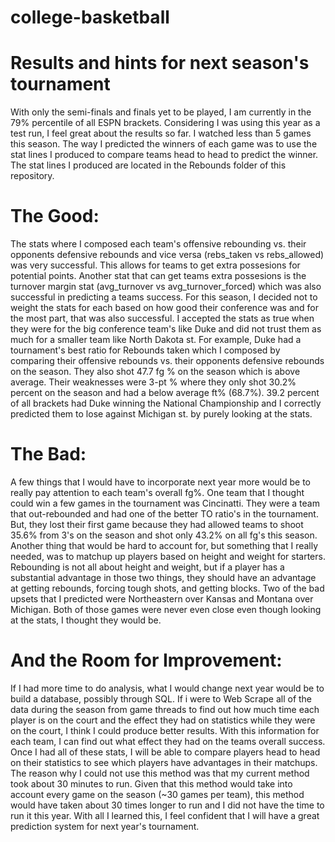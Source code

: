 # college-basketball

# Results and hints for next season's tournament

With only the semi-finals and finals yet to be played, I am currently in the 79% percentile of all ESPN brackets. Considering I was using this year as a test run, I feel great about the results so far. I watched less than 5 games this season. The way I predicted the winners of each game was to use the stat lines I produced to compare teams head to head to predict the winner. The stat lines I produced are located in the Rebounds folder of this repository.

# The Good:
The stats where I composed each team's offensive rebounding vs. their opponents defensive rebounds and vice versa (rebs_taken vs rebs_allowed) was very successful. This allows for teams to get extra possesions for potential points.  Another stat that can get teams extra possesions is the turnover margin stat (avg_turnover vs	avg_turnover_forced) which was also successful in predicting a teams success.  For this season, I decided not to weight the stats for each based on how good their conference was and for the most part, that was also successful. I accepted the stats as true when they were for the big conference team's like Duke and did not trust them as much for a smaller team like North Dakota st. For example, Duke had a tournament's best ratio for Rebounds taken which I composed by comparing their offensive rebounds vs. their opponents defensive rebounds on the season. They also shot 47.7 fg % on the season which is above average. Their weaknesses were 3-pt % where they only shot 30.2% percent on the season and had a below average ft% (68.7%). 39.2 percent of all brackets had Duke winning the National Championship and I correctly predicted them to lose against Michigan st. by purely looking at the stats.

# The Bad:

A few things that I would have to incorporate next year more would be to really pay attention to each team's overall fg%. One team that I thought could win a few games in the tournament was Cincinatti. They were a team that out-rebounded and had one of the better TO ratio's in the tournament. But, they lost their first game because they had allowed teams to shoot 35.6% from 3's on the season and shot only 43.2% on all fg's this season. Another thing that would be hard to account for, but something that I really needed, was to matchup up players based on height and weight for starters. Rebounding is not all about height and weight, but if a player has a substantial advantage in those two things, they should have an advantage at getting rebounds, forcing tough shots, and getting blocks. Two of the bad upsets that I predicted were Northeastern over Kansas and Montana over Michigan. Both of those games were never even close even though looking at the stats, I thought they would be. 

# And the Room for Improvement:

If I had more time to do analysis, what I would change next year would be to build a database, possibly through SQL. If i were to Web Scrape all of the data during the season from game threads to find out how much time each player is on the court and the effect they had on statistics while they were on the court, I think I could produce better results. With this information for each team, I can find out what effect they had on the teams overall success. Once I had all of these stats, I will be able to compare players head to head on their statistics to see which players have advantages in their matchups. The reason why I could not use this method was that my current method took about 30 minutes to run. Given that this method would take into account every game on the season (~30 games per team), this method would have taken about 30 times longer to run and I did not have the time to run it this year. With all I learned this, I feel confident that I will have a great prediction system for next year's tournament.
